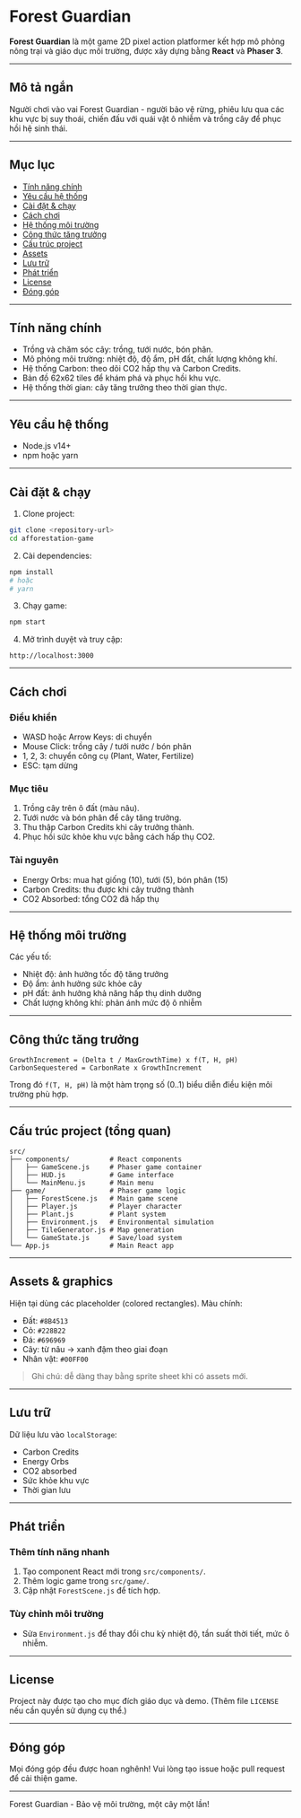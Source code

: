 # Forest Guardian

**Forest Guardian** là một game 2D pixel action platformer kết hợp mô phỏng nông trại và giáo dục môi trường, được xây dựng bằng **React** và **Phaser 3**.

---

## Mô tả ngắn

Người chơi vào vai Forest Guardian - người bảo vệ rừng, phiêu lưu qua các khu vực bị suy thoái, chiến đấu với quái vật ô nhiễm và trồng cây để phục hồi hệ sinh thái.

---

## Mục lục

* [Tính năng chính](#tính-năng-chính)
* [Yêu cầu hệ thống](#yêu-cầu-hệ-thống)
* [Cài đặt & chạy](#cài-đặt--chạy)
* [Cách chơi](#cách-chơi)
* [Hệ thống môi trường](#hệ-thống-môi-trường)
* [Công thức tăng trưởng](#công-thức-tăng-trưởng)
* [Cấu trúc project](#cấu-trúc-project)
* [Assets](#assets)
* [Lưu trữ](#lưu-trữ)
* [Phát triển](#phát-triển)
* [License](#license)
* [Đóng góp](#đóng-góp)

---

## Tính năng chính

* Trồng và chăm sóc cây: trồng, tưới nước, bón phân.
* Mô phỏng môi trường: nhiệt độ, độ ẩm, pH đất, chất lượng không khí.
* Hệ thống Carbon: theo dõi CO2 hấp thụ và Carbon Credits.
* Bản đồ 62x62 tiles để khám phá và phục hồi khu vực.
* Hệ thống thời gian: cây tăng trưởng theo thời gian thực.

---

## Yêu cầu hệ thống

* Node.js v14+
* npm hoặc yarn

---

## Cài đặt & chạy

1. Clone project:

```bash
git clone <repository-url>
cd afforestation-game
```

2. Cài dependencies:

```bash
npm install
# hoặc
# yarn
```

3. Chạy game:

```bash
npm start
```

4. Mở trình duyệt và truy cập:

```
http://localhost:3000
```

---

## Cách chơi

### Điều khiển

* WASD hoặc Arrow Keys: di chuyển
* Mouse Click: trồng cây / tưới nước / bón phân
* 1, 2, 3: chuyển công cụ (Plant, Water, Fertilize)
* ESC: tạm dừng

### Mục tiêu

1. Trồng cây trên ô đất (màu nâu).
2. Tưới nước và bón phân để cây tăng trưởng.
3. Thu thập Carbon Credits khi cây trưởng thành.
4. Phục hồi sức khỏe khu vực bằng cách hấp thụ CO2.

### Tài nguyên

* Energy Orbs: mua hạt giống (10), tưới (5), bón phân (15)
* Carbon Credits: thu được khi cây trưởng thành
* CO2 Absorbed: tổng CO2 đã hấp thụ

---

## Hệ thống môi trường

Các yếu tố:

* Nhiệt độ: ảnh hưởng tốc độ tăng trưởng
* Độ ẩm: ảnh hưởng sức khỏe cây
* pH đất: ảnh hưởng khả năng hấp thụ dinh dưỡng
* Chất lượng không khí: phản ánh mức độ ô nhiễm

---

## Công thức tăng trưởng

```text
GrowthIncrement = (Delta t / MaxGrowthTime) x f(T, H, pH)
CarbonSequestered = CarbonRate x GrowthIncrement
```

Trong đó `f(T, H, pH)` là một hàm trọng số (0..1) biểu diễn điều kiện môi trường phù hợp.

---

## Cấu trúc project (tổng quan)

```
src/
├── components/          # React components
│   ├── GameScene.js     # Phaser game container
│   ├── HUD.js           # Game interface
│   └── MainMenu.js      # Main menu
├── game/                # Phaser game logic
│   ├── ForestScene.js   # Main game scene
│   ├── Player.js        # Player character
│   ├── Plant.js         # Plant system
│   ├── Environment.js   # Environmental simulation
│   ├── TileGenerator.js # Map generation
│   └── GameState.js     # Save/load system
└── App.js               # Main React app
```

---

## Assets & graphics

Hiện tại dùng các placeholder (colored rectangles). Màu chính:

* Đất: `#8B4513`
* Cỏ: `#228B22`
* Đá: `#696969`
* Cây: từ nâu -> xanh đậm theo giai đoạn
* Nhân vật: `#00FF00`

> Ghi chú: dễ dàng thay bằng sprite sheet khi có assets mới.

---

## Lưu trữ

Dữ liệu lưu vào `localStorage`:

* Carbon Credits
* Energy Orbs
* CO2 absorbed
* Sức khỏe khu vực
* Thời gian lưu

---

## Phát triển

### Thêm tính năng nhanh

1. Tạo component React mới trong `src/components/`.
2. Thêm logic game trong `src/game/`.
3. Cập nhật `ForestScene.js` để tích hợp.

### Tùy chỉnh môi trường

* Sửa `Environment.js` để thay đổi chu kỳ nhiệt độ, tần suất thời tiết, mức ô nhiễm.

---

## License

Project này được tạo cho mục đích giáo dục và demo. (Thêm file `LICENSE` nếu cần quyền sử dụng cụ thể.)

---

## Đóng góp

Mọi đóng góp đều được hoan nghênh! Vui lòng tạo issue hoặc pull request để cải thiện game.

---

Forest Guardian - Bảo vệ môi trường, một cây một lần!
